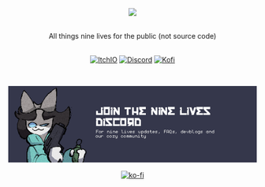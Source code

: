 <div style ="tc display:flex;" align="center">
  <a href="https://www.youtube.com/watch?v=_e9yMqmXWo0"><img src="logo.png" height="300"></a>
</div>

## 

<div align="center">All things nine lives for the public (not source code)</div>

<br>
<div align="center">
<p align="center">
<a href="https://sofycodes.itch.io/"><img alt="ItchIO" src="https://img.shields.io/badge/itch.io-fa5c5c?&style?&style=for-the-badge&logo=itch.io&logoColor=white&alt=youtube style="margin-bottom: 5px;"></a>
<a href="https://discord.gg/YH9UYRgQxp"><img alt="Discord" src="https://img.shields.io/badge/Discord-7289da?&style?&style=for-the-badge&logo=discord&logoColor=white&alt=discord style="margin-bottom: 5px;"></a>
<a href="https://ko-fi.com/sofydev"><img alt="Kofi" src="https://img.shields.io/badge/KoFi-FF5E5B?&style?&style=for-the-badge&logo=ko-fi&logoColor=white&alt=ko-fi style="margin-bottom: 5px;"></a>
</p>
	
<br>

<p align="center">
<a href="https://discord.gg/YH9UYRgQxp"><img alt="Discord" src="assets/discord.png"></a>
</p>

[![ko-fi](https://ko-fi.com/img/githubbutton_sm.svg)](https://ko-fi.com/X8X0EIFPZ)


